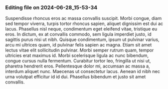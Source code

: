 

### Editing file on 2024-06-28_15-53-34

Suspendisse rhoncus eros ac massa convallis suscipit. Morbi congue, diam sed tempor viverra, turpis tortor rhoncus sapien, aliquet dignissim est dui ac lacus. Phasellus nisl neque, condimentum eget eleifend vitae, tristique eu eros. In dictum, ex at convallis commodo, sem ligula imperdiet justo, id sagittis purus nisi ut nibh. Quisque condimentum, ipsum ut pulvinar varius, arcu mi ultrices quam, id pulvinar felis sapien ac magna. Etiam sit amet lectus vitae elit sollicitudin pulvinar. Morbi semper rutrum quam, tempor ultricies erat maximus id. Morbi scelerisque ligula ac nunc bibendum, congue cursus nulla fermentum. Curabitur tortor leo, fringilla ut nisi ut, pharetra hendrerit eros. Pellentesque dolor mi, accumsan ac massa a, interdum aliquet nunc. Maecenas ut consectetur lacus. Aenean id nibh nec urna volutpat efficitur id id dui. Phasellus bibendum et justo sit amet convallis.


